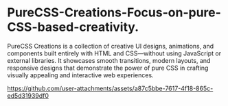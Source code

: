 # PureCSS-Creations-Focus-on-pure-CSS-based-creativity.
PureCSS Creations is a collection of creative UI designs, animations, and components built entirely with HTML and CSS—without using JavaScript or external libraries. It showcases smooth transitions, modern layouts, and responsive designs that demonstrate the power of pure CSS in crafting visually appealing and interactive web experiences.


https://github.com/user-attachments/assets/a87c5bbe-7617-4f18-865c-ed5d31939df0



